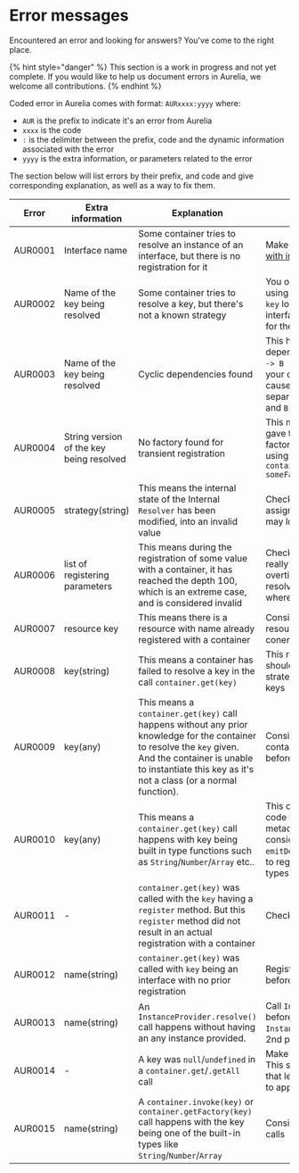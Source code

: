 # Error messages

Encountered an error and looking for answers? You've come to the right place.

{% hint style="danger" %}
This section is a work in progress and not yet complete. If you would like to help us document errors in Aurelia, we welcome all contributions.
{% endhint %}

Coded error in Aurelia comes with format: `AURxxxx:yyyy` where:
- `AUR` is the prefix to indicate it's an error from Aurelia
- `xxxx` is the code
- `:` is the delimiter between the prefix, code and the dynamic information associated with the error
- `yyyy` is the extra information, or parameters related to the error

The section below will list errors by their prefix, and code and give corresponding explanation, as well as a way to fix them.

| Error | Extra information | Explanation | Resolution |
| - | - | - | - |
| AUR0001 | Interface name | Some container tries to resolve an instance of an interface, but there is no registration for it | Make sure you [register your interfaces with implementation](../getting-to-know-aurelia/dependency-injection) |
| AUR0002 | Name of the key being resolved | Some container tries to resolve a key, but there's not a known strategy | You only see this error message when using default resolver `none` strategy. The `key` log after the `:` will tell what interface/objects needs to be registered for the resolution |
| AUR0003 | Name of the key being resolved | Cyclic dependencies found | This happens when there some dependency graph that looks like this: `A --> B --> A` or `A --> B --> C --> A`, check your code and extract what in `A` that causes the cyclic dependencies into a separate file, and refer to that from both `A` and `B` |
| AUR0004 | String version of the key being resolved | No factory found for transient registration | This means the transient registration you gave to a container wasn't with a proper factory registered along with it, consider using `container.registerFactory(IMyInterface, someFactoryObject)` |
| AUR0005 | strategy(string) | This means the internal state of the Internal `Resolver` has been modified, into an invalid value | Check your code where there's an invalid assignment to a resolver strategy, that may look like `resolver.strategy = ...` |
| AUR0006 | list of registering parameters | This means during the registration of some value with a container, it has reached the depth 100, which is an extreme case, and is considered invalid | Check your dependency graph, if it's really complex, which could happen overtime, maybe inject a container and resolve the dependencies lazily instead, where possible |
| AUR0007 | resource key | This means there is a resource with name already registered with a container | Consider using a different name for the resource (element/attribute/value conerter/binding behavior etc...) |
| AUR0008 | key(string) | This means a container has failed to resolve a key in the call `container.get(key)` | This requires specific debugging as it shouldn't happen, with all the default strategies to resolve for various kinds of keys |
| AUR0009 | key(any) | This means a `container.get(key)` call happens without any prior knowledge for the container to resolve the `key` given. And the container is unable to instantiate this key as it's not a class (or a normal function). | Considers register the key with the container, or parent or root containers before making the call |
| AUR0010 | key(any) | This means a `container.get(key)` call happens with key being built in type functions such as `String`/`Number`/`Array` etc.. | This could happens from TS generated code where it fails to generate proper metadata, or forgotten registration, consider check the output of TS when `emitDecoratorMetadata` is on, or remember to register a resolution for those built in types |
| AUR0011 | - | `container.get(key)` was called with the `key` having a `register` method. But this `register` method did not result in an actual registration with a container | Check the `register` method on the `key` |
| AUR0012 | name(string) | `container.get(key)` was called with `key` being an interface with no prior registration | Register the interface with the container before calling `container.get()` |
| AUR0013 | name(string) | An `InstanceProvider.resolve()` call happens without having an any instance provided. | Call `InstanceProvider.prepare(instance)` before resolving, or instantiate the `InstanceProvider` with an instance in the 2nd parameter |
| AUR0014 | - | A key was `null`/`undefined` in a `container.get`/`.getAll` call | Make sure the key is not `null`/`undefined`. This sometimes can happen with bundler that leaves circular dependency handling to applications, e.x: Webpack |
| AUR0015 | name(string) | A `container.invoke(key)` or `container.getFactory(key)` call happens with the key being one of the built-in types like `String`/`Number`/`Array` | Consider avoid using these keys for those calls |
